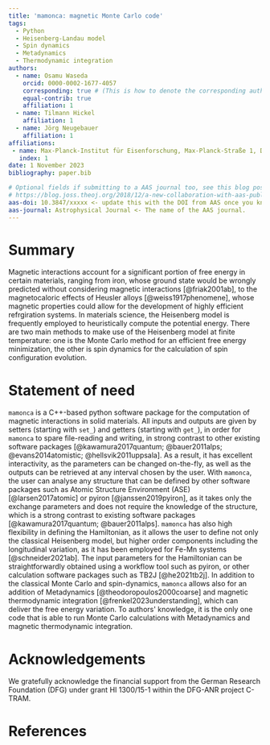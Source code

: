 ```yaml
---
title: 'mamonca: magnetic Monte Carlo code'
tags:
  - Python
  - Heisenberg-Landau model
  - Spin dynamics
  - Metadynamics
  - Thermodynamic integration
authors:
  - name: Osamu Waseda
    orcid: 0000-0002-1677-4057
    corresponding: true # (This is how to denote the corresponding author)
    equal-contrib: true
    affiliation: 1
  - name: Tilmann Hickel
    affiliation: 1
  - name: Jörg Neugebauer
    affiliation: 1
affiliations:
 - name: Max-Planck-Institut für Eisenforschung, Max-Planck-Straße 1, D-40237 Düsseldorf, Germany
   index: 1
date: 1 November 2023
bibliography: paper.bib

# Optional fields if submitting to a AAS journal too, see this blog post:
# https://blog.joss.theoj.org/2018/12/a-new-collaboration-with-aas-publishing
aas-doi: 10.3847/xxxxx <- update this with the DOI from AAS once you know it.
aas-journal: Astrophysical Journal <- The name of the AAS journal.
---
```


# Summary

Magnetic interactions account for a significant portion of free energy in certain materials, ranging from iron, whose ground state would be wrongly predicted without considering magnetic interactions [@friak2001ab], to the magnetocaloric effects of Heusler alloys [@weiss1917phenomene], whose magnetic properties could allow for the development of highly efficient refrgiration systems. In materials science, the Heisenberg model is frequently employed to heuristically compute the potential energy. There are two main methods to make use of the Heisenberg model at finite temperature: one is the Monte Carlo method for an efficient free energy minimization, the other is spin dynamics for the calculation of spin configuration evolution.

# Statement of need

`mamonca` is a C++-based python software package for the computation of magnetic interactions in solid materials. All inputs and outputs are given by setters (starting with `set_`) and getters (starting with `get_`), in order for `mamonca` to spare file-reading and writing, in strong contrast to other existing software packages [@kawamura2017quantum; @bauer2011alps; @evans2014atomistic; @hellsvik2011uppsala]. As a result, it has excellent interactivity, as the parameters can be changed on-the-fly, as well as the outputs can be retrieved at any interval chosen by the user. With `mamonca`, the user can analyse any structure that can be defined by other software packages such as Atomic Structure Environment (ASE) [@larsen2017atomic] or pyiron [@janssen2019pyiron], as it takes only the exchange parameters and does not require the knowledge of the structure, which is a strong contrast to existing software packages [@kawamura2017quantum; @bauer2011alps]. `mamonca` has also high flexibility in defining the Hamiltonian, as it allows the user to define not only the classical Heisenberg model, but higher order components including the longitudinal variation, as it has been employed for Fe-Mn systems [@schneider2021ab]. The input parameters for the Hamiltonian can be straightforwardly obtained using a workflow tool such as pyiron, or other calculation software packages such as TB2J [@he2021tb2j]. In addition to the classical Monte Carlo and spin-dynamics, `mamonca` allows also for an addition of Metadynamics [@theodoropoulos2000coarse] and magnetic thermodynamic integration [@frenkel2023understanding], which can deliver the free energy variation. To authors' knowledge, it is the only one code that is able to run Monte Carlo calculations with Metadynamics and magnetic thermodynamic integration.

# Acknowledgements

We gratefully acknowledge the financial support from the German Research Foundation (DFG) under grant HI 1300/15-1 within the DFG-ANR project C-TRAM.

# References
